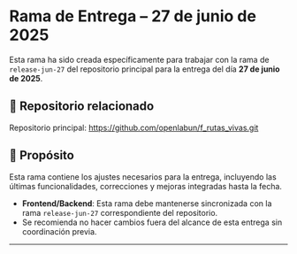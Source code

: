 # Rama de Entrega – 27 de junio de 2025

Esta rama ha sido creada específicamente para trabajar con la rama de `release-jun-27` del repositorio principal para la entrega del día **27 de junio de 2025**.

## 🔗 Repositorio relacionado

Repositorio principal: https://github.com/openlabun/f_rutas_vivas.git

## 🚀 Propósito

Esta rama contiene los ajustes necesarios para la entrega, incluyendo las últimas funcionalidades, correcciones y mejoras integradas hasta la fecha.

- **Frontend/Backend**: Esta rama debe mantenerse sincronizada con la rama `release-jun-27` correspondiente del repositorio.
- Se recomienda no hacer cambios fuera del alcance de esta entrega sin coordinación previa.

---
